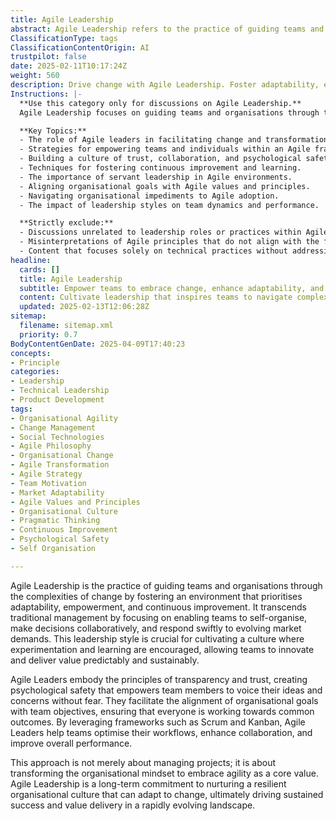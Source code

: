 ```yaml
---
title: Agile Leadership
abstract: Agile Leadership refers to the practice of guiding teams and organisations through change by creating an environment that emphasises adaptability, empowerment, and continuous improvement. Originating from agile methodologies, this leadership style moves beyond traditional management by enabling teams to self-organise, collaborate on decision-making, and swiftly respond to market changes. Its significance lies in fostering a culture that encourages experimentation and learning, which is essential for teams to innovate and deliver value consistently. Agile Leaders exemplify transparency and trust, establishing psychological safety that allows team members to express their ideas and concerns freely. They align organisational goals with team objectives, ensuring a unified focus on outcomes. By utilising frameworks like Scrum and Kanban, Agile Leaders enhance workflows, collaboration, and overall performance. This approach is not just about project management; it represents a transformation in organisational mindset, embedding agility as a fundamental value. Ultimately, Agile Leadership is a long-term commitment to cultivating a resilient organisational culture capable of adapting to change, thereby driving sustained success and value delivery in a fast-paced environment.
ClassificationType: tags
ClassificationContentOrigin: AI
trustpilot: false
date: 2025-02-11T10:17:24Z
weight: 560
description: Drive change with Agile Leadership. Foster adaptability, empower teams, and create a culture of continuous improvement.
Instructions: |-
  **Use this category only for discussions on Agile Leadership.**  
  Agile Leadership focuses on guiding teams and organisations through the complexities of change by fostering an environment that promotes adaptability, empowerment, and continuous improvement. This category emphasises the role of leaders in cultivating a culture that embraces Agile principles and practices, ensuring that teams are equipped to respond effectively to evolving challenges.

  **Key Topics:**
  - The role of Agile leaders in facilitating change and transformation.
  - Strategies for empowering teams and individuals within an Agile framework.
  - Building a culture of trust, collaboration, and psychological safety.
  - Techniques for fostering continuous improvement and learning.
  - The importance of servant leadership in Agile environments.
  - Aligning organisational goals with Agile values and principles.
  - Navigating organisational impediments to Agile adoption.
  - The impact of leadership styles on team dynamics and performance.

  **Strictly exclude:**
  - Discussions unrelated to leadership roles or practices within Agile contexts.
  - Misinterpretations of Agile principles that do not align with the foundational theories of Agile leadership.
  - Content that focuses solely on technical practices without addressing the leadership aspect.
headline:
  cards: []
  title: Agile Leadership
  subtitle: Empower teams to embrace change, enhance adaptability, and cultivate a culture of ongoing improvement for sustainable success.
  content: Cultivate leadership that inspires teams to navigate complexity and embrace change. Explore practices that enhance collaboration, foster innovation, and promote a mindset of continuous learning. Posts should delve into team dynamics, decision-making frameworks, and strategies for sustaining improvement in fast-paced environments.
  updated: 2025-02-13T12:06:28Z
sitemap:
  filename: sitemap.xml
  priority: 0.7
BodyContentGenDate: 2025-04-09T17:40:23
concepts:
- Principle
categories:
- Leadership
- Technical Leadership
- Product Development
tags:
- Organisational Agility
- Change Management
- Social Technologies
- Agile Philosophy
- Organisational Change
- Agile Transformation
- Agile Strategy
- Team Motivation
- Market Adaptability
- Agile Values and Principles
- Organisational Culture
- Pragmatic Thinking
- Continuous Improvement
- Psychological Safety
- Self Organisation

---
```

Agile Leadership is the practice of guiding teams and organisations through the complexities of change by fostering an environment that prioritises adaptability, empowerment, and continuous improvement. It transcends traditional management by focusing on enabling teams to self-organise, make decisions collaboratively, and respond swiftly to evolving market demands. This leadership style is crucial for cultivating a culture where experimentation and learning are encouraged, allowing teams to innovate and deliver value predictably and sustainably.

Agile Leaders embody the principles of transparency and trust, creating psychological safety that empowers team members to voice their ideas and concerns without fear. They facilitate the alignment of organisational goals with team objectives, ensuring that everyone is working towards common outcomes. By leveraging frameworks such as Scrum and Kanban, Agile Leaders help teams optimise their workflows, enhance collaboration, and improve overall performance.

This approach is not merely about managing projects; it is about transforming the organisational mindset to embrace agility as a core value. Agile Leadership is a long-term commitment to nurturing a resilient organisational culture that can adapt to change, ultimately driving sustained success and value delivery in a rapidly evolving landscape.
